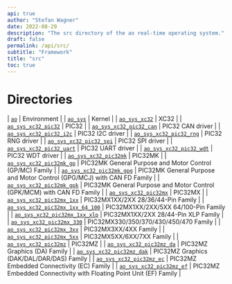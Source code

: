 ```yaml
---
api: true
author: "Stefan Wagner"
date: 2022-08-29
description: "The src directory of the ao real-time operating system."
draft: false
permalink: /api/src/ 
subtitle: "Framework"
title: "src"
toc: true
---
```


# Directories

| [`ao`](ao/index.md) | Environment |
| [`ao_sys`](ao_sys/index.md) | Kernel |
| [`ao_sys_xc32`](ao_sys_xc32/index.md) | XC32 |
| [`ao_sys_xc32_pic32`](ao_sys_xc32_pic32/index.md) | PIC32 |
| [`ao_sys_xc32_pic32_can`](ao_sys_xc32_pic32_can/index.md) | PIC32 CAN driver |
| [`ao_sys_xc32_pic32_i2c`](ao_sys_xc32_pic32_i2c/index.md) | PIC32 I2C driver |
| [`ao_sys_xc32_pic32_rng`](ao_sys_xc32_pic32_rng/index.md) | PIC32 RNG driver |
| [`ao_sys_xc32_pic32_spi`](ao_sys_xc32_pic32_spi/index.md) | PIC32 SPI driver |
| [`ao_sys_xc32_pic32_uart`](ao_sys_xc32_pic32_uart/index.md) | PIC32 UART driver |
| [`ao_sys_xc32_pic32_wdt`](ao_sys_xc32_pic32_wdt/index.md) | PIC32 WDT driver |
| [`ao_sys_xc32_pic32mk`](ao_sys_xc32_pic32mk/index.md) | PIC32MK |
| [`ao_sys_xc32_pic32mk_gp`](ao_sys_xc32_pic32mk_gp/index.md) | PIC32MK General Purpose and Motor Control (GP/MC) Family |
| [`ao_sys_xc32_pic32mk_gpg`](ao_sys_xc32_pic32mk_gpg/index.md) | PIC32MK General Purpose and Motor Control (GPG/MCJ) with CAN FD Family |
| [`ao_sys_xc32_pic32mk_gpk`](ao_sys_xc32_pic32mk_gpk/index.md) | PIC32MK General Purpose and Motor Control (GPK/MCM) with CAN FD Family |
| [`ao_sys_xc32_pic32mx`](ao_sys_xc32_pic32mx/index.md) | PIC32MX |
| [`ao_sys_xc32_pic32mx_1xx`](ao_sys_xc32_pic32mx_1xx/index.md) | PIC32MX1XX/2XX 28/36/44-Pin Family |
| [`ao_sys_xc32_pic32mx_1xx_64_100`](ao_sys_xc32_pic32mx_1xx_64_100/index.md) | PIC32MX1XX/2XX/5XX 64/100-Pin Family |
| [`ao_sys_xc32_pic32mx_1xx_xlp`](ao_sys_xc32_pic32mx_1xx_xlp/index.md) | PIC32MX1XX/2XX 28/44-Pin XLP Family |
| [`ao_sys_xc32_pic32mx_330`](ao_sys_xc32_pic32mx_330/index.md) | PIC32MX330/350/370/430/450/470 Family |
| [`ao_sys_xc32_pic32mx_3xx`](ao_sys_xc32_pic32mx_3xx/index.md) | PIC32MX3XX/4XX Family |
| [`ao_sys_xc32_pic32mx_5xx`](ao_sys_xc32_pic32mx_5xx/index.md) | PIC32MX5XX/6XX/7XX Family |
| [`ao_sys_xc32_pic32mz`](ao_sys_xc32_pic32mz/index.md) | PIC32MZ |
| [`ao_sys_xc32_pic32mz_da`](ao_sys_xc32_pic32mz_da/index.md) | PIC32MZ Graphics (DA) Family |
| [`ao_sys_xc32_pic32mz_dak`](ao_sys_xc32_pic32mz_dak/index.md) | PIC32MZ Graphics (DAK/DAL/DAR/DAS) Family |
| [`ao_sys_xc32_pic32mz_ec`](ao_sys_xc32_pic32mz_ec/index.md) | PIC32MZ Embedded Connectivity (EC) Family |
| [`ao_sys_xc32_pic32mz_ef`](ao_sys_xc32_pic32mz_ef/index.md) | PIC32MZ Embedded Connectivity with Floating Point Unit (EF) Family |
